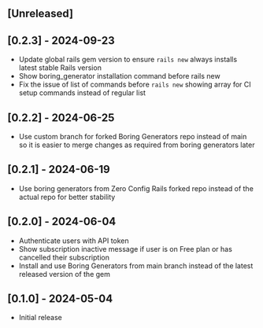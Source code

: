 ## [Unreleased]

## [0.2.3] - 2024-09-23

- Update global rails gem version to ensure `rails new` always installs latest stable Rails version
- Show boring_generator installation command before rails new
- Fix the issue of list of commands before `rails new` showing array for CI setup commands instead of regular list

## [0.2.2] - 2024-06-25

- Use custom branch for forked Boring Generators repo instead of main so it is easier to merge changes as required from boring generators later

## [0.2.1] - 2024-06-19

- Use boring generators from Zero Config Rails forked repo instead of the actual repo for better stability

## [0.2.0] - 2024-06-04

- Authenticate users with API token
- Show subscription inactive message if user is on Free plan or has cancelled their subscription
- Install and use Boring Generators from main branch instead of the latest released version of the gem

## [0.1.0] - 2024-05-04

- Initial release
